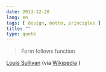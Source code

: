 ```yaml
---
date: 2013-12-28
lang: en
tags: [ design, motto, principles ]
title: ""
type: quote
---
```


> Form follows function

[Louis Sullivan](http://en.wikipedia.org/wiki/Louis_Sullivan) (via
[Wikipedia](http://en.wikipedia.org/wiki/Form_follows_function) )

